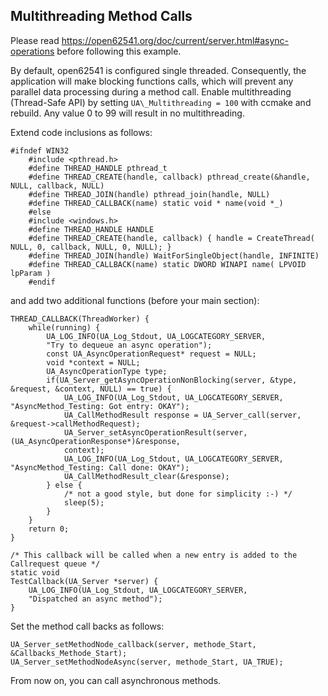 ## Multithreading Method Calls

Please read https://open62541.org/doc/current/server.html#async-operations before following this example.

By default, open62541 is configured single threaded. Consequently, the application will make blocking functions calls, which will prevent any parallel data processing during a method call.
Enable multithreading (Thread-Safe API) by setting `UA\_Multithreading = 100` with ccmake and rebuild. Any value 0 to 99 will result in no multithreading.

Extend code inclusions as follows:

``` {.objectivec language="C"}
#ifndef WIN32
	#include <pthread.h>
	#define THREAD_HANDLE pthread_t
	#define THREAD_CREATE(handle, callback) pthread_create(&handle, NULL, callback, NULL)
	#define THREAD_JOIN(handle) pthread_join(handle, NULL)
	#define THREAD_CALLBACK(name) static void * name(void *_)
	#else
	#include <windows.h>
	#define THREAD_HANDLE HANDLE
	#define THREAD_CREATE(handle, callback) { handle = CreateThread( NULL, 0, callback, NULL, 0, NULL); }
	#define THREAD_JOIN(handle) WaitForSingleObject(handle, INFINITE)
	#define THREAD_CALLBACK(name) static DWORD WINAPI name( LPVOID lpParam )
	#endif
```

and add two additional functions (before your main section):

``` {.objectivec language="C"}
THREAD_CALLBACK(ThreadWorker) {
	while(running) {
		UA_LOG_INFO(UA_Log_Stdout, UA_LOGCATEGORY_SERVER,
		"Try to dequeue an async operation");
		const UA_AsyncOperationRequest* request = NULL;
		void *context = NULL;
		UA_AsyncOperationType type;
		if(UA_Server_getAsyncOperationNonBlocking(server, &type, &request, &context, NULL) == true) {
			UA_LOG_INFO(UA_Log_Stdout, UA_LOGCATEGORY_SERVER, "AsyncMethod_Testing: Got entry: OKAY");
			UA_CallMethodResult response = UA_Server_call(server, &request->callMethodRequest);
			UA_Server_setAsyncOperationResult(server, (UA_AsyncOperationResponse*)&response,
			context);
			UA_LOG_INFO(UA_Log_Stdout, UA_LOGCATEGORY_SERVER, "AsyncMethod_Testing: Call done: OKAY");
			UA_CallMethodResult_clear(&response);
		} else {
			/* not a good style, but done for simplicity :-) */
			sleep(5);
		}
	}
	return 0;
}

/* This callback will be called when a new entry is added to the Callrequest queue */
static void
TestCallback(UA_Server *server) {
	UA_LOG_INFO(UA_Log_Stdout, UA_LOGCATEGORY_SERVER,
	"Dispatched an async method");
}
```

Set the method call backs as follows:

``` {.objectivec language="C"}
UA_Server_setMethodNode_callback(server, methode_Start, &Callbacks_Methode_Start);
UA_Server_setMethodNodeAsync(server, methode_Start, UA_TRUE);
```

From now on, you can call asynchronous methods.

